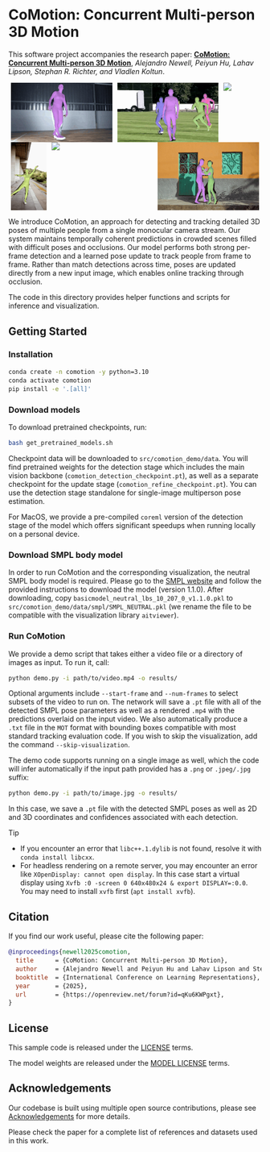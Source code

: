 # CoMotion: Concurrent Multi-person 3D Motion

This software project accompanies the research paper:
**[CoMotion: Concurrent Multi-person 3D Motion](https://openreview.net/forum?id=qKu6KWPgxt)**,
_Alejandro Newell, Peiyun Hu, Lahav Lipson, Stephan R. Richter, and Vladlen Koltun_.

<div style="display: flex; justify-content: space-around;">
  <img src="samples/teaser_01.gif" width="40%">
  <img src="samples/teaser_02.gif" width="40%">
  <img src="samples/teaser_03.gif" width="14%">
</div>

<div style="display: flex; justify-content: space-around;">
  <img src="samples/teaser_04.gif" width="14%">
  <img src="samples/teaser_05.gif" width="40%">
  <img src="samples/teaser_06.gif" width="40%">
</div>

We introduce CoMotion, an approach for detecting and tracking detailed 3D poses of multiple people from a single monocular camera stream. Our system maintains temporally coherent predictions in crowded scenes filled with difficult poses and occlusions. Our model performs both strong per-frame detection and a learned pose update to track people from frame to frame. Rather than match detections across time, poses are updated directly from a new input image, which enables online tracking through occlusion.

The code in this directory provides helper functions and scripts for inference and visualization.

## Getting Started

### Installation

```bash
conda create -n comotion -y python=3.10
conda activate comotion
pip install -e '.[all]'
```

### Download models

To download pretrained checkpoints, run:

```bash
bash get_pretrained_models.sh
```

Checkpoint data will be downloaded to `src/comotion_demo/data`. You will find pretrained weights for the detection stage which includes the main vision backbone (`comotion_detection_checkpoint.pt`), as well as a separate checkpoint for the update stage (`comotion_refine_checkpoint.pt`). You can use the detection stage standalone for single-image multiperson pose estimation.

For MacOS, we provide a pre-compiled `coreml` version of the detection stage of the model which offers significant speedups when running locally on a personal device.

### Download SMPL body model

In order to run CoMotion and the corresponding visualization, the neutral SMPL body model is required. Please go to the [SMPL website](https://smpl.is.tue.mpg.de/) and follow the provided instructions to download the model (version 1.1.0). After downloading, copy `basicmodel_neutral_lbs_10_207_0_v1.1.0.pkl` to `src/comotion_demo/data/smpl/SMPL_NEUTRAL.pkl` (we rename the file to be compatible with the visualization library `aitviewer`).

### Run CoMotion

We provide a demo script that takes either a video file or a directory of images as input. To run it, call:

```bash
python demo.py -i path/to/video.mp4 -o results/
```

Optional arguments include `--start-frame` and `--num-frames` to select subsets of the video to run on. The network will save a `.pt` file with all of the detected SMPL pose parameters as well as a rendered `.mp4` with the predictions overlaid on the input video. We also automatically produce a `.txt` file in the `MOT` format with bounding boxes compatible with most standard tracking evaluation code. If you wish to skip the visualization, add the command `--skip-visualization`.

The demo code supports running on a single image as well, which the code will infer automatically if the input path provided has a `.png` or `.jpeg/.jpg` suffix:

```bash
python demo.py -i path/to/image.jpg -o results/
```

In this case, we save a `.pt` file with the detected SMPL poses as well as 2D and 3D coordinates and confidences associated with each detection.

> [!TIP]
>
> - If you encounter an error that `libc++.1.dylib` is not found, resolve it with `conda install libcxx`.
> - For headless rendering on a remote server, you may encounter an error like `XOpenDisplay: cannot open display`. In this case start a virtual display using `Xvfb :0 -screen 0 640x480x24 & export DISPLAY=:0.0`. You may need to install `xvfb` first (`apt install xvfb`).

## Citation

If you find our work useful, please cite the following paper:

```bibtex
@inproceedings{newell2025comotion,
  title      = {CoMotion: Concurrent Multi-person 3D Motion},
  author     = {Alejandro Newell and Peiyun Hu and Lahav Lipson and Stephan R. Richter and Vladlen Koltun},
  booktitle  = {International Conference on Learning Representations},
  year       = {2025},
  url        = {https://openreview.net/forum?id=qKu6KWPgxt},
}
```

## License

This sample code is released under the [LICENSE](LICENSE.md) terms.

The model weights are released under the [MODEL LICENSE](LICENSE_MODEL.md) terms.

## Acknowledgements

Our codebase is built using multiple open source contributions, please see [Acknowledgements](ACKNOWLEDGEMENTS.md) for more details.

Please check the paper for a complete list of references and datasets used in this work.
